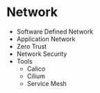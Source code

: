 # Network

- Software Defined Network
- Application Network
- Zero Trust
- Network Security
- Tools
    - Calico
    - Cilium
    - Service Mesh
